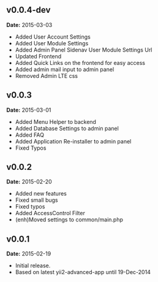 v0.0.4-dev
----------
**Date:** 2015-03-03

- Added User Account Settings
- Added User Module Settings
- Added Admin Panel Sidenav User Module Settings Url
- Updated Frontend
- Added Quick Links on the frontend for easy access
- Added admin mail input to admin panel
- Removed Admin LTE css

v0.0.3
------
**Date:** 2015-03-01

- Added Menu Helper to backend
- Added Database Settings to admin panel
- Added FAQ
- Added Application Re-installer to admin panel
- Fixed Typos

v0.0.2
------
**Date:** 2015-02-20

- Added new features
- Fixed small bugs
- Fixed typos
- Added AccessControl Filter
- (enh)Moved settings to common/main.php

v0.0.1
------
**Date:** 2015-02-19

- Initial release. 
- Based on latest yii2-advanced-app until 19-Dec-2014
